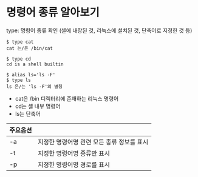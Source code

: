 # 명령어 종류 알아보기

type: 명령어 종류 확인 (셸에 내장된 것, 리눅스에 설치된 것, 단축어로 지정한 것 등)

~~~shell
$ type cat
cat 는/은 /bin/cat

$ type cd
cd is a shell builtin

$ alias ls='ls -F'
$ type ls
ls 은/는 'ls -F'의 별칭
~~~

- cat은 /bin 디렉터리에 존재하는 리눅스 명령어
- cd는 셸 내부 명령어
- ls는 단축어


|주요옵션||
|----|---|
| -a | 지정한 명령어명 관련 모든 종류 정보를 표시 |
| -t | 지정한 명령어명 종류만 표시 |
| -p | 지정한 명령어명 경로를 표시 |
